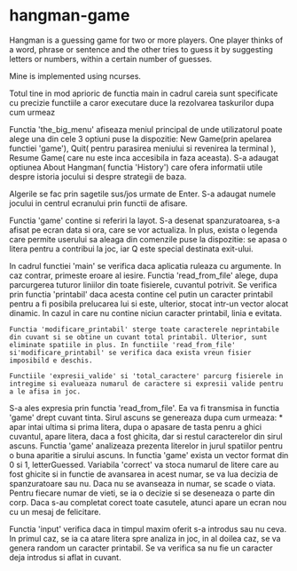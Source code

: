 # hangman-game
Hangman is a guessing game for two or more players. One player thinks of a word, phrase or sentence and the other tries to guess it by suggesting letters or numbers, within a certain number of guesses.

Mine is implemented using ncurses.

  Totul tine in mod aprioric de functia main in cadrul careia sunt specificate cu precizie functiile a caror executare duce la rezolvarea taskurilor dupa cum urmeaz

  Functia 'the_big_menu' afiseaza meniul principal de unde utilizatorul poate alege una din cele 3 optiuni puse la dispozitie: New Game(prin apelarea functiei 'game'), Quit( pentru parasirea meniului si revenirea la terminal ), Resume Game( care nu este inca accesibila in faza aceasta). S-a adaugat optiunea About Hangman( functia 'History') care ofera informatii utile despre istoria jocului si despre strategii de baza.
  
  Algerile se fac prin sagetile sus/jos urmate de Enter.
  S-a adaugat numele jocului in centrul ecranului prin functii de afisare.
  
  Functia 'game' contine si referiri la layot. S-a desenat spanzuratoarea, s-a afisat pe ecran data si ora, care se vor actualiza. In plus, exista o legenda care permite userului sa aleaga din comenzile puse la dispozitie: se apasa o litera pentru a contribui la joc, iar Q este special destinata exit-ului.
  
  In cadrul functiei 'main' se verifica daca aplicatia ruleaza cu argumente. In caz contrar, primeste eroare al iesire. Functia 'read_from_file' alege, dupa parcurgerea tuturor liniilor din toate fisierele, cuvantul potrivit. Se verifica prin functia 'printabil' daca acesta contine cel putin un caracter printabil pentru a fi posibila prelucarea lui si este, ulterior, stocat intr-un vector alocat dinamic. In cazul in care nu contine niciun caracter printabil, linia e evitata.
  
	Functia 'modificare_printabil' sterge toate caracterele neprintabile din cuvant si se obtine un cuvant total printabil. Ulterior, sunt eliminate spatiile in plus. In functiile 'read_from_file' si'modificare_printabil' se verifica daca exista vreun fisier imposibild e deschis.
	
	Functiile 'expresii_valide' si 'total_caractere' parcurg fisierele in intregime si evalueaza numarul de caractere si expresii valide pentru a le afisa in joc.
  
  
  S-a ales expresia prin functia 'read_from_file'. Ea va fi transmisa in functia 'game' drept cuvant tinta. Sirul ascuns se genereaza dupa cum urmeaza:
	* apar intai ultima si prima litera, dupa o apasare de tasta penru a ghici cuvantul, apare litera, daca a fost ghicita, dar si restul caracterelor din sirul ascuns. Functia 'game' analizeaza prezenta literelor in jurul spatiilor pentru o buna aparitie a sirului ascuns.
	In functia 'game' exista un vector format din 0 si 1, letterGuessed.
	Variabila 'correct' va stoca numarul de litere care au fost ghicite si in functie de avansarea in acest numar, se va lua decizia de spanzuratoare sau nu. Daca nu se avanseaza in numar, se scade o viata. Pentru fiecare numar de vieti, se ia o decizie si se deseneaza o parte din corp.
	Daca s-au completat corect toate casutele, atunci apare un ecran nou cu un mesaj de felicitare.
  
  Functia 'input' verifica daca in timpul maxim oferit s-a introdus sau nu ceva.
	In primul caz, se ia ca atare litera spre analiza in joc, in al doilea caz, se va genera random un caracter printabil. Se va verifica sa nu fie un caracter deja introdus si aflat in cuvant.
  
